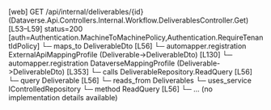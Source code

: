 [web] GET /api/internal/deliverables/{id}  (Dataverse.Api.Controllers.Internal.Workflow.DeliverablesController.Get)  [L53–L59] status=200 [auth=Authentication.MachineToMachinePolicy,Authentication.RequireTenantIdPolicy]
  └─ maps_to DeliverableDto [L56]
    └─ automapper.registration ExternalApiMappingProfile (Deliverable->DeliverableDto) [L130]
    └─ automapper.registration DataverseMappingProfile (Deliverable->DeliverableDto) [L353]
  └─ calls DeliverableRepository.ReadQuery [L56]
  └─ query Deliverable [L56]
    └─ reads_from Deliverables
  └─ uses_service IControlledRepository<Deliverable>
    └─ method ReadQuery [L56]
      └─ ... (no implementation details available)

